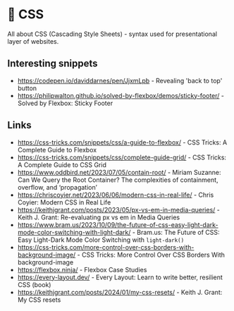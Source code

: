 # 🎨 CSS

All about CSS (Cascading Style Sheets) - syntax used for presentational layer of websites.

## Interesting snippets

- https://codepen.io/daviddarnes/pen/JjxmLpb - Revealing 'back to top' button
- https://philipwalton.github.io/solved-by-flexbox/demos/sticky-footer/ - Solved by Flexbox: Sticky Footer

## Links

- https://css-tricks.com/snippets/css/a-guide-to-flexbox/ - CSS Tricks: A Complete Guide to Flexbox
- https://css-tricks.com/snippets/css/complete-guide-grid/ - CSS Tricks: A Complete Guide to CSS Grid
- https://www.oddbird.net/2023/07/05/contain-root/ - Miriam Suzanne: Can We Query the Root Container? The complexities of containment, overflow, and ‘propagation’
- https://chriscoyier.net/2023/06/06/modern-css-in-real-life/ - Chris Coyier: Modern CSS in Real Life
- https://keithjgrant.com/posts/2023/05/px-vs-em-in-media-queries/ - Keith J. Grant: Re-evaluating px vs em in Media Queries
- https://www.bram.us/2023/10/09/the-future-of-css-easy-light-dark-mode-color-switching-with-light-dark/ - Bram.us: The Future of CSS: Easy Light-Dark Mode Color Switching with `light-dark()`
- https://css-tricks.com/more-control-over-css-borders-with-background-image/ - CSS Tricks: More Control Over CSS Borders With background-image
- https://flexbox.ninja/ - Flexbox Case Studies
- https://every-layout.dev/ - Every Layout: Learn to write better, resilient CSS (book)
- https://keithjgrant.com/posts/2024/01/my-css-resets/ - Keith J. Grant: My CSS resets

